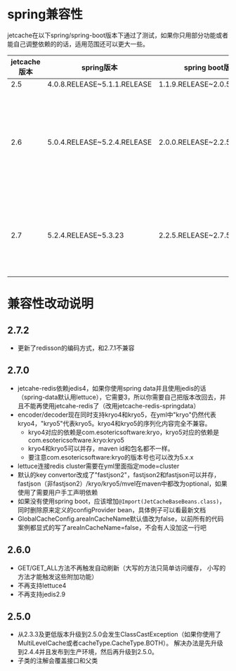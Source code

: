 # spring兼容性
jetcache在以下spring/spring-boot版本下通过了测试，如果你只用部分功能或者能自己调整依赖的的话，适用范围还可以更大一些。

| jetcache版本 | spring版本                    | spring boot版本               | 说明                                                                            |
|------------|-----------------------------|-----------------------------|-------------------------------------------------------------------------------|
| 2.5        | 4.0.8.RELEASE~5.1.1.RELEASE | 1.1.9.RELEASE~2.0.5.RELEASE ||
| 2.6        | 5.0.4.RELEASE~5.2.4.RELEASE | 2.0.0.RELEASE~2.2.5.RELEASE | jetcache-redis依赖jedis3.1.0，spring-data(jedis，boot版本<=2.1.X)依赖jedis2.9.3，不能同时用 |
| 2.7        | 5.2.4.RELEASE~5.3.23        | 2.2.5.RELEASE~2.7.5         | jetcahe-redis依赖jedis4，spring-data(jedis)依赖jedis3，不能同时用                        |

# 兼容性改动说明
## 2.7.2
* 更新了redisson的编码方式，和2.7.1不兼容

## 2.7.0
* jetcahe-redis依赖jedis4，如果你使用spring data并且使用jedis的话（spring-data默认用lettuce），它需要3，所以你需要自己把版本改回去，并且不能再使用jetcahe-redis了（改用jetcache-redis-springdata）
* encoder/decoder现在同时支持kryo4和kryo5，在yml中"kryo"仍然代表kryo4，"kryo5"代表kryo5。kryo4和kryo5的序列化内容完全不兼容。
  * kryo4对应的依赖是com.esotericsoftware:kryo，kryo5对应的依赖是com.esotericsoftware.kryo:kryo5
  * kryo4和kryo5可以并存，maven id和包名都不一样。
  * 要注意com.esotericsoftware:kryo的版本号也可以改为5.x.x
* lettuce连接redis cluster需要在yml里面指定mode=cluster
* 默认的key convertor改成了"fastjson2"，fastjson2和fastjson可以并存，fastjson（非fastjson2）/kryo/kryo5/mvel在maven中都改为optional，如果使用了需要用户手工声明依赖
* 如果没有使用spring boot，应该增加```@Import(JetCacheBaseBeans.class)```，同时删除原来定义的configProvider bean，具体例子可以看最新文档
* GlobalCacheConfig.areaInCacheName默认值改为false，以前所有的代码案例都显式的写了areaInCacheName=false，不会有人没加这一行吧

## 2.6.0
* GET/GET_ALL方法不再触发自动刷新（大写的方法只简单访问缓存， 小写的方法才能触发这些附加功能）
* 不再支持lettuce4
* 不再支持jedis2.9

## 2.5.0
* 从2.3.3及更低版本升级到2.5.0会发生ClassCastException（如果你使用了MultiLevelCache或者cacheType.CacheType.BOTH）。
解决办法是先升级到2.4.4并且发布到生产环境，然后再升级到2.5.0。
* 子类的注解会覆盖接口和父类